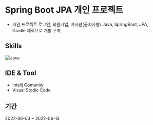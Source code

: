 # Spring Boot JPA 개인 프로젝트 
+ 개인 프로젝트 로그인, 회원가입, 게시판(공지사항) Java, SpringBoot, JPA, Gradle 제작으로 개발 구축

## Skills
![Java](https://img.shields.io/badge/Java-007396.svg?&style=for-the-badge&logo=Java&logoColor=white)

## IDE & Tool
+ Intelij Comunity
+ Visual Stodio Code

## 기간
2022-06-03 ~ 2022-06-13 

